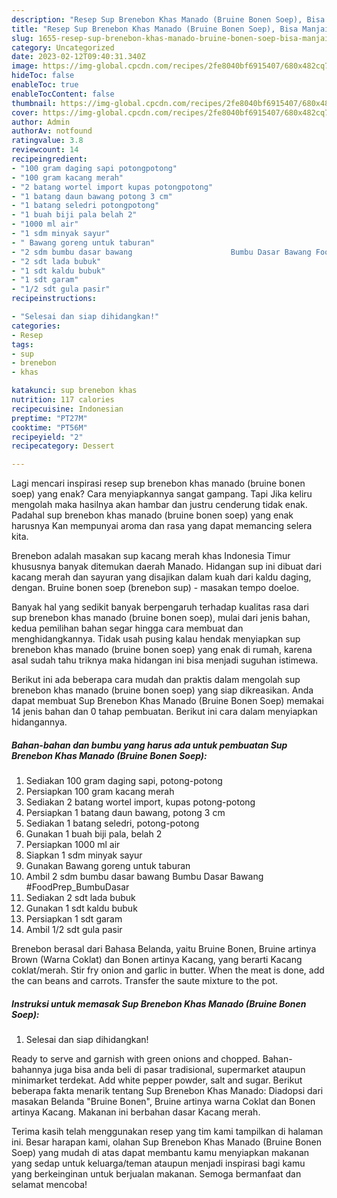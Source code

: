 ```yaml
---
description: "Resep Sup Brenebon Khas Manado (Bruine Bonen Soep), Bisa Manjain Lidah"
title: "Resep Sup Brenebon Khas Manado (Bruine Bonen Soep), Bisa Manjain Lidah"
slug: 1655-resep-sup-brenebon-khas-manado-bruine-bonen-soep-bisa-manjain-lidah
category: Uncategorized
date: 2023-02-12T09:40:31.340Z
image: https://img-global.cpcdn.com/recipes/2fe8040bf6915407/680x482cq70/sup-brenebon-khas-manado-bruine-bonen-soep-foto-resep-utama.jpg
hideToc: false
enableToc: true
enableTocContent: false
thumbnail: https://img-global.cpcdn.com/recipes/2fe8040bf6915407/680x482cq70/sup-brenebon-khas-manado-bruine-bonen-soep-foto-resep-utama.jpg
cover: https://img-global.cpcdn.com/recipes/2fe8040bf6915407/680x482cq70/sup-brenebon-khas-manado-bruine-bonen-soep-foto-resep-utama.jpg
author: Admin
authorAv: notfound
ratingvalue: 3.8
reviewcount: 14
recipeingredient:
- "100 gram daging sapi potongpotong"
- "100 gram kacang merah"
- "2 batang wortel import kupas potongpotong"
- "1 batang daun bawang potong 3 cm"
- "1 batang seledri potongpotong"
- "1 buah biji pala belah 2"
- "1000 ml air"
- "1 sdm minyak sayur"
- " Bawang goreng untuk taburan"
- "2 sdm bumbu dasar bawang                      Bumbu Dasar Bawang FoodPrep_BumbuDasar"
- "2 sdt lada bubuk"
- "1 sdt kaldu bubuk"
- "1 sdt garam"
- "1/2 sdt gula pasir"
recipeinstructions:

- "Selesai dan siap dihidangkan!"
categories:
- Resep
tags:
- sup
- brenebon
- khas

katakunci: sup brenebon khas 
nutrition: 117 calories
recipecuisine: Indonesian
preptime: "PT27M"
cooktime: "PT56M"
recipeyield: "2"
recipecategory: Dessert

---
```



Lagi mencari inspirasi resep sup brenebon khas manado (bruine bonen soep) yang enak? Cara menyiapkannya sangat gampang. Tapi Jika keliru mengolah maka hasilnya akan hambar dan justru cenderung tidak enak. Padahal sup brenebon khas manado (bruine bonen soep) yang enak harusnya Kan mempunyai aroma dan rasa yang dapat memancing selera kita.


Brenebon adalah masakan sup kacang merah khas Indonesia Timur khususnya banyak ditemukan daerah Manado. Hidangan sup ini dibuat dari kacang merah dan sayuran yang disajikan dalam kuah dari kaldu daging, dengan. Bruine bonen soep (brenebon sup) - masakan tempo doeloe.

Banyak hal yang sedikit banyak berpengaruh terhadap kualitas rasa dari sup brenebon khas manado (bruine bonen soep), mulai dari jenis bahan, kedua pemilihan bahan segar hingga cara membuat dan menghidangkannya. Tidak usah pusing kalau hendak menyiapkan sup brenebon khas manado (bruine bonen soep) yang enak di rumah, karena asal sudah tahu triknya maka hidangan ini bisa menjadi suguhan istimewa.


Berikut ini ada beberapa cara mudah dan praktis dalam mengolah sup brenebon khas manado (bruine bonen soep) yang siap dikreasikan. Anda dapat membuat Sup Brenebon Khas Manado (Bruine Bonen Soep) memakai 14 jenis bahan dan 0 tahap pembuatan. Berikut ini cara dalam menyiapkan hidangannya.

<!--inarticleads1-->

##### Bahan-bahan dan bumbu yang harus ada untuk pembuatan Sup Brenebon Khas Manado (Bruine Bonen Soep):

1. Sediakan 100 gram daging sapi, potong-potong
1. Persiapkan 100 gram kacang merah
1. Sediakan 2 batang wortel import, kupas potong-potong
1. Persiapkan 1 batang daun bawang, potong 3 cm
1. Sediakan 1 batang seledri, potong-potong
1. Gunakan 1 buah biji pala, belah 2
1. Persiapkan 1000 ml air
1. Siapkan 1 sdm minyak sayur
1. Gunakan  Bawang goreng untuk taburan
1. Ambil 2 sdm bumbu dasar bawang                      Bumbu Dasar Bawang #FoodPrep_BumbuDasar
1. Sediakan 2 sdt lada bubuk
1. Gunakan 1 sdt kaldu bubuk
1. Persiapkan 1 sdt garam
1. Ambil 1/2 sdt gula pasir


Brenebon berasal dari Bahasa Belanda, yaitu Bruine Bonen, Bruine artinya Brown (Warna Coklat) dan Bonen artinya Kacang, yang berarti Kacang coklat/merah. Stir fry onion and garlic in butter. When the meat is done, add the can beans and carrots. Transfer the saute mixture to the pot. 

<!--inarticleads2-->

##### Instruksi untuk memasak Sup Brenebon Khas Manado (Bruine Bonen Soep):


1. Selesai dan siap dihidangkan!

Ready to serve and garnish with green onions and chopped. Bahan-bahannya juga bisa anda beli di pasar tradisional, supermarket ataupun minimarket terdekat. Add white pepper powder, salt and sugar. Berikut beberapa fakta menarik tentang Sup Brenebon Khas Manado: Diadopsi dari masakan Belanda &#34;Bruine Bonen&#34;, Bruine artinya warna Coklat dan Bonen artinya Kacang. Makanan ini berbahan dasar Kacang merah. 

Terima kasih telah menggunakan resep yang tim kami tampilkan di halaman ini. Besar harapan kami, olahan Sup Brenebon Khas Manado (Bruine Bonen Soep) yang mudah di atas dapat membantu kamu menyiapkan makanan yang sedap untuk keluarga/teman ataupun menjadi inspirasi bagi kamu yang berkeinginan untuk berjualan makanan. Semoga bermanfaat dan selamat mencoba!
